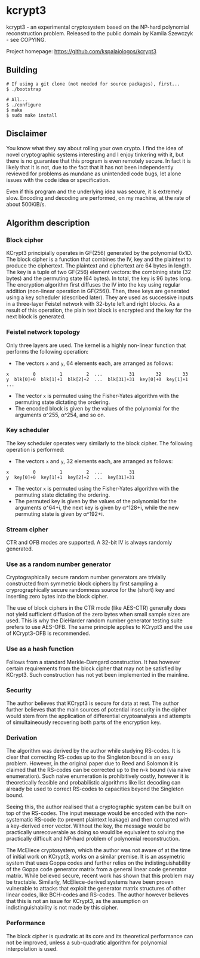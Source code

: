 # kcrypt3
kcrypt3 - an experimental cryptosystem based on the NP-hard polynomial
reconstruction problem. Released to the public domain by Kamila
Szewczyk - see COPYING.

Project homepage: https://github.com/kspalaiologos/kcrypt3

## Building

```
# If using a git clone (not needed for source packages), first...
$ ./bootstrap

# All...
$ ./configure
$ make
$ sudo make install
```

## Disclaimer

You know what they say about rolling your own crypto. I find the idea
of novel cryptographic systems interesting and I enjoy tinkering with it,
but there is no guarantee that this program is even remotely secure.
In fact it is likely that it is not, due to the fact that it has not been
independently reviewed for problems as mundane as unintended code bugs, let
alone issues with the code idea or specification.

Even if this program and the underlying idea was secure, it is extremely
slow. Encoding and decoding are performed, on my machine, at the rate of
about 500KiB/s.

## Algorithm description

### Block cipher

KCrypt3 principially operates in GF(256) generated by the polynomial 0x1D.
The block cipher is a function that combines the IV, key and the plaintext
to produce the ciphertext. The plaintext and ciphertext are 64 bytes in
length. The key is a tuple of two GF(256) element vectors: the combining
state (32 bytes) and the permuting state (64 bytes). In total, the key is
96 bytes long.
The encryption algorithm first diffuses the IV into the key using regular
addition (non-linear operation in GF(256)). Then, three keys are generated
using a key scheduler (described later). They are used as successive inputs
in a three-layer Feistel network with 32-byte left and right blocks.
As a result of this operation, the plain text block is encrypted and the
key for the next block is generated.

### Feistel network topology

Only three layers are used. The kernel is a highly non-linear function
that performs the following operation:
- The vectors `x` and `y`, 64 elements each, are arranged as follows:
```
x         0         1         2  ...          31        32        33
y  blk[0]+0  blk[1]+1  blk[2]+2  ...  blk[31]+31  key[0]+0  key[1]+1 ...
```
- The vector `x` is permuted using the Fisher-Yates algorithm with the
  permuting state dictating the ordering.
- The encoded block is given by the values of the polynomial for the
  arguments α^255, α^254, and so on.

### Key scheduler

The key scheduler operates very similarly to the block cipher. The
following operation is performed:
- The vectors `x` and `y`, 32 elements each, are arranged as follows:
```
x         0         1         2  ...          31
y  key[0]+0  key[1]+1  key[2]+2  ...  key[31]+31
```
- The vector `x` is permuted using the Fisher-Yates algorithm with the
  permuting state dictating the ordering.
- The permuted key is given by the values of the polynomial for the
  arguments α^64+i, the next key is given by α^128+i, while the
  new permuting state is given by α^192+i.

### Stream cipher

CTR and OFB modes are supported. A 32-bit IV is always randomly generated.

### Use as a random number generator

Cryptographically secure random number generators are trivially constructed
from symmetric block ciphers by first sampling a cryprographically secure
randomness source for the (short) key and inserting zero bytes into the
block cipher.

The use of block ciphers in the CTR mode (like AES-CTR) generally does not
yield sufficient diffusion of the zero bytes when small sample sizes are used.
This is why the DieHarder random number generator testing suite prefers to
use AES-OFB. The same principle applies to KCrypt3 and the use of KCrypt3-OFB
is recommended.

### Use as a hash function

Follows from a standard Merkle-Damgard construction. It has however certain
requirements from the block cipher that may not be satisfied by KCrypt3.
Such construction has not yet been implemented in the mainline.

### Security

The author believes that KCrypt3 is secure for data at rest. The author
further believes that the main sources of potential insecurity in the cipher
would stem from the application of differential cryptoanalysis and attempts
of simultaineously recovering both parts of the encryption key.

### Derivation

The algorithm was derived by the author while studying RS-codes. It is clear
that correcting RS-codes up to the Singleton bound is an easy problem.
However, in the original paper due to Reed and Solomon it is claimed that
the RS-codes can be corrected up to the n-k bound (via naive enumeration).
Such naive enumeration is prohibitively costly, however it is theoretically
feasible and probabilistic algorithms like list decoding can already be used
to correct RS-codes to capacities beyond the Singleton bound.

Seeing this, the author realised that a cryptographic system can be built
on top of the RS-codes. The input message would be encoded with the
non-systematic RS-code (to prevent plaintext leakage) and then corrupted
with a key-derived error vector. Without the key, the message would be
practically unrecoverable as doing so would be equivalent to solving the
practically difficult and NP-hard problem of polynomial reconstruction.

The McEliece cryptosystem, which the author was not aware of at the
time of initial work on KCrypt3, works on a similar premise. It is
an assymetric system that uses Goppa codes and further relies on the
indistinguishability of the Goppa code generator matrix from a general
linear code generator matrix. While believed secure, recent work has
shown that this problem may be tractable. Similarly, McEliece-derived
systems have been proven vulnerable to attacks that exploit the
generator matrix structures of other linear codes, like BCH-codes and
RS-codes. The author however believes that this is not an issue for
KCrypt3, as the assumption on indistinguishability is not made by this
cipher.

### Performance

The block cipher is quadratic at its core and its theoretical performance
can not be improved, unless a sub-quadratic algorithm for polynomial
interpolation is used.

